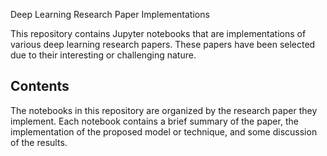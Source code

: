 Deep Learning Research Paper Implementations

This repository contains Jupyter notebooks that are implementations of various deep learning research papers. These papers have been selected due to their interesting or challenging nature.

## Contents

The notebooks in this repository are organized by the research paper they implement. Each notebook contains a brief summary of the paper, the implementation of the proposed model or technique, and some discussion of the results.
